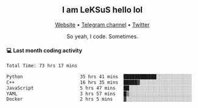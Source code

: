 <h2 align="center">I am LeKSuS hello lol</h2>
<div align="center">
  <a href="https://leksus.net">Website</a> •
  <a href="https://t.me/leksus_was_here">Telegram channel</a> •
  <a href="https://twitter.com/___LeKSuS___">Twitter</a>
</div>
<p align="center">So yeah, I code. Sometimes.</p>

#### :computer: Last month coding activity
<!--START_SECTION:waka-->

```txt
Total Time: 73 hrs 17 mins

Python                     35 hrs 41 mins  ████████████░░░░░░░░░░░░░   47.77 %
C++                        16 hrs 35 mins  █████▓░░░░░░░░░░░░░░░░░░░   22.20 %
JavaScript                 5 hrs 47 mins   ██░░░░░░░░░░░░░░░░░░░░░░░   07.74 %
YAML                       3 hrs 57 mins   █▒░░░░░░░░░░░░░░░░░░░░░░░   05.29 %
Docker                     2 hrs 5 mins    ▓░░░░░░░░░░░░░░░░░░░░░░░░   02.79 %
```

<!--END_SECTION:waka-->

<!-- flag{4_l0t_0f_1nter35t1ng_th1ng5_4r3_1n_publ1c_d0m41n} -->
